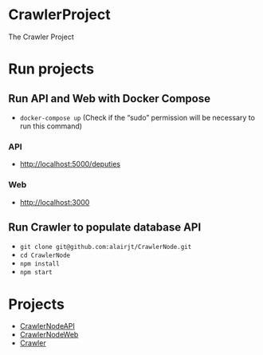 # CrawlerProject
The Crawler Project

# Run projects

## Run API and Web with Docker Compose 
- `docker-compose up` (Check if the “sudo” permission will be necessary to run this command)

### API
- [http://localhost:5000/deputies](http://localhost:5000/deputies)

### Web
- [http://localhost:3000](http://localhost:3000)

## Run Crawler to populate database API
- `git clone git@github.com:alairjt/CrawlerNode.git`
- `cd CrawlerNode`
- `npm install`
- `npm start`

# Projects
- [CrawlerNodeAPI](https://github.com/alairjt/CrawlerNodeAPI)
- [CrawlerNodeWeb](https://github.com/alairjt/CrawlerNodeWeb)
- [Crawler](https://github.com/alairjt/CrawlerNode)